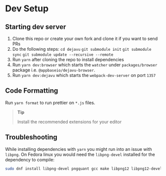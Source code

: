 # Dev Setup

## Starting dev server

1. Clone this repo or create your own fork and clone it if you want to send PRs
2. Do the following steps:
   `cd dejavu`
   `git submodule init`
   `git submodule sync`
   `git submodule update --recursive --remote`
3. Run `yarn` after cloning the repo to install dependencies
4. Run `yarn dev:browser` which starts the `watcher` under `packages/browser` package i.e. `@appbaseio/dejavu-browser`.
5. Run `yarn dev:dejavu` which starts the `webpack-dev-server` on port `1357`

## Code Formatting

Run `yarn format` to run prettier on `*.js` files.

> **Tip**
>
> Install the recommended extensions for your editor

## Troubleshooting

While installing dependencies with `yarn` you might run into an issue with `libpng`. On Fedora linux you would need the `libpng-devel` installed for the dependency to compile:

```sh
sudo dnf install libpng-devel pngquant gcc make libpng12 libpng12-devel
```
